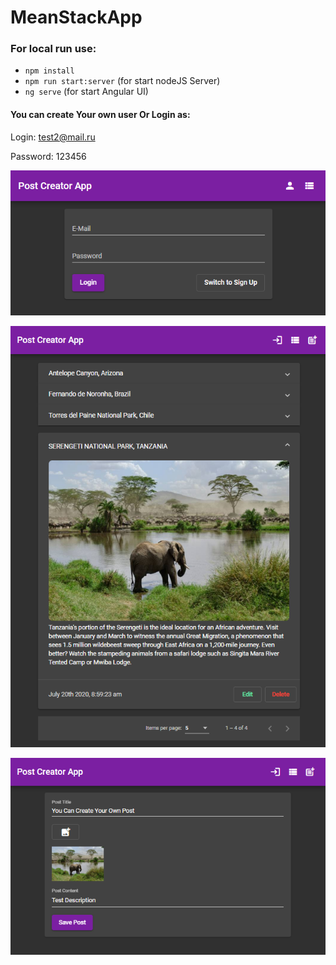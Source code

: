 # MeanStackApp

### For local run use:
* `npm install`
* `npm run start:server` (for start nodeJS Server)
* `ng serve` (for start Angular UI)

#### You can create Your own user Or Login as:

Login: test2@mail.ru

Password: 123456

![Auth](https://github.com/stepn1k/MeanStackApp/blob/master/public/promo-images/login.png)

![PostList](https://github.com/stepn1k/MeanStackApp/blob/master/public/promo-images/PostList.png)

![CostCreator](https://github.com/stepn1k/MeanStackApp/blob/master/public/promo-images/PostCreator.png)
